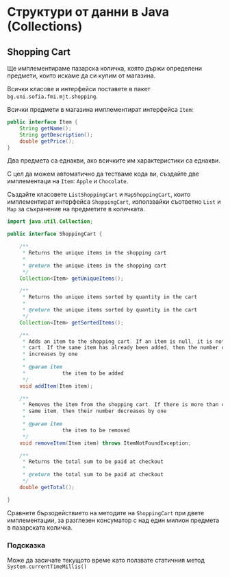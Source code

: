 # Структури от данни в Java (Collections)

## Shopping Cart

Ще имплементираме пазарска количка, която държи определени предмети, които искаме да си купим от магазина.

Всички класове и интерфейси поставете в пакет `bg.uni.sofia.fmi.mjt.shopping`.

Всички предмети в магазина имплементират интерфейса `Item`:

```java
public interface Item {
    String getName();
    String getDescription();
    double getPrice();
}
```

Два предмета са еднакви, ако всичките им характеристики са еднакви.

С цел да можем автоматично да тестваме кода ви, създайте две имплементаци на `Item`: `Apple` и `Chocolate`.

Създайте класовете `ListShoppingCart` и `MapShoppingCart`, които имплементират интерфейса `ShoppingCart`, използвайки съответно `List` и `Map` за съхранение на предметите в количката.

```java
import java.util.Collection;

public interface ShoppingCart {

    /**
     * Returns the unique items in the shopping cart
     * 
     * @return the unique items in the shopping cart
     */
    Collection<Item> getUniqueItems();

    /**
     * Returns the unique items sorted by quantity in the cart
     * 
     * @return the unique items sorted by quantity in the cart
     */
    Collection<Item> getSortedItems();

    /**
     * Adds an item to the shopping cart. If an item is null, it is not added to the
     * cart. If the same item has already been added, then the number of these items
     * increases by one
     * 
     * @param item
     *            the item to be added
     */
    void addItem(Item item);

    /**
     * Removes the item from the shopping cart. If there is more than one of the
     * same item, then their number decreases by one
     * 
     * @param item
     *            the item to be removed
     */
    void removeItem(Item item) throws ItemNotFoundException;

    /**
     * Returns the total sum to be paid at checkout
     * 
     * @return the total sum to be paid at checkout
     */
    double getTotal();

}
```

Сравнете бързодействието на методите на `ShoppingCart` при двете имплементации, за разглезен консуматор с над един милион предмета в пазарската количка.

### Подсказка

Може да засичате текущото време като ползвате статичния метод `System.currentTimeMillis()`
